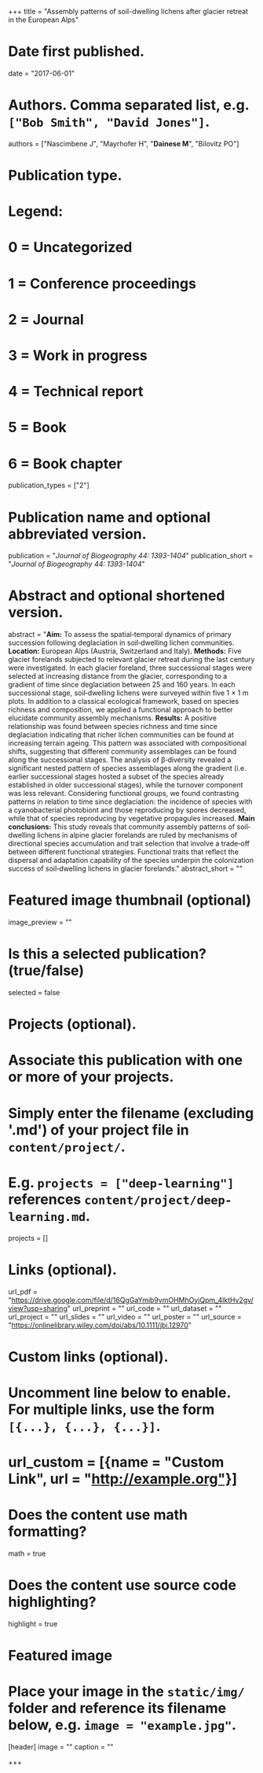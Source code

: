 +++
title = "Assembly patterns of soil-dwelling lichens after glacier retreat in the European Alps"

# Date first published.
date = "2017-06-01"

# Authors. Comma separated list, e.g. `["Bob Smith", "David Jones"]`.
authors = ["Nascimbene J", "Mayrhofer H", "**Dainese M**", "Bilovitz PO"]

# Publication type.
# Legend:
# 0 = Uncategorized
# 1 = Conference proceedings
# 2 = Journal
# 3 = Work in progress
# 4 = Technical report
# 5 = Book
# 6 = Book chapter
publication_types = ["2"]

# Publication name and optional abbreviated version.
publication = "*Journal of Biogeography 44: 1393-1404*"
publication_short = "*Journal of Biogeography 44: 1393-1404*"

# Abstract and optional shortened version.
abstract = "**Aim:** To assess the spatial‐temporal dynamics of primary succession following deglaciation in soil‐dwelling lichen communities. **Location:** European Alps (Austria, Switzerland and Italy). **Methods:** Five glacier forelands subjected to relevant glacier retreat during the last century were investigated. In each glacier foreland, three successional stages were selected at increasing distance from the glacier, corresponding to a gradient of time since deglaciation between 25 and 160 years. In each successional stage, soil‐dwelling lichens were surveyed within five 1 × 1 m plots. In addition to a classical ecological framework, based on species richness and composition, we applied a functional approach to better elucidate community assembly mechanisms. **Results:** A positive relationship was found between species richness and time since deglaciation indicating that richer lichen communities can be found at increasing terrain ageing. This pattern was associated with compositional shifts, suggesting that different community assemblages can be found along the successional stages. The analysis of β‐diversity revealed a significant nested pattern of species assemblages along the gradient (i.e. earlier successional stages hosted a subset of the species already established in older successional stages), while the turnover component was less relevant. Considering functional groups, we found contrasting patterns in relation to time since deglaciation: the incidence of species with a cyanobacterial photobiont and those reproducing by spores decreased, while that of species reproducing by vegetative propagules increased. **Main conclusions:** This study reveals that community assembly patterns of soil‐dwelling lichens in alpine glacier forelands are ruled by mechanisms of directional species accumulation and trait selection that involve a trade‐off between different functional strategies. Functional traits that reflect the dispersal and adaptation capability of the species underpin the colonization success of soil‐dwelling lichens in glacier forelands."
abstract_short = ""

# Featured image thumbnail (optional)
image_preview = ""

# Is this a selected publication? (true/false)
selected = false

# Projects (optional).
#   Associate this publication with one or more of your projects.
#   Simply enter the filename (excluding '.md') of your project file in `content/project/`.
#   E.g. `projects = ["deep-learning"]` references `content/project/deep-learning.md`.
projects = []

# Links (optional).
url_pdf = "https://drive.google.com/file/d/16QgGaYmib9vmOHMhOyiQpm_4lktHv2gv/view?usp=sharing"
url_preprint = ""
url_code = ""
url_dataset = ""
url_project = ""
url_slides = ""
url_video = ""
url_poster = ""
url_source = "https://onlinelibrary.wiley.com/doi/abs/10.1111/jbi.12970"

# Custom links (optional).
#   Uncomment line below to enable. For multiple links, use the form `[{...}, {...}, {...}]`.
# url_custom = [{name = "Custom Link", url = "http://example.org"}]

# Does the content use math formatting?
math = true

# Does the content use source code highlighting?
highlight = true

# Featured image
# Place your image in the `static/img/` folder and reference its filename below, e.g. `image = "example.jpg"`.
[header]
image = ""
caption = ""

+++
